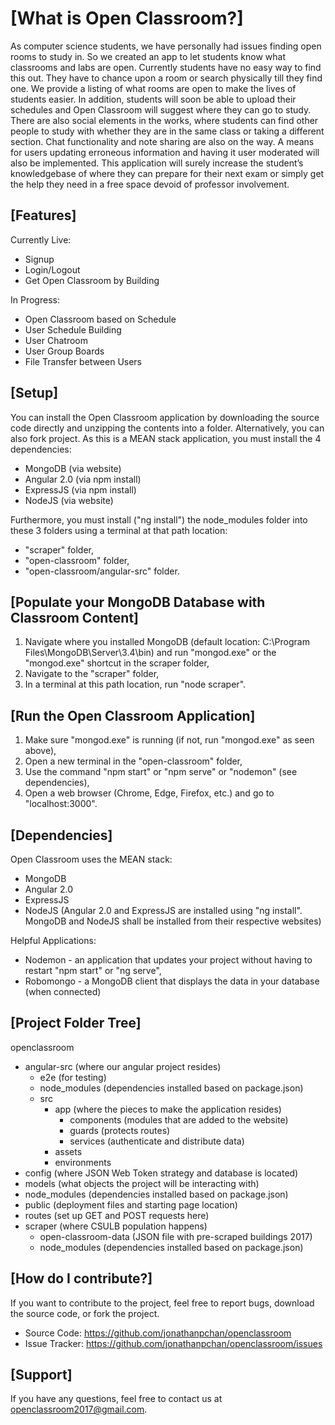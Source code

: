 # [What is Open Classroom?]

As computer science students, we have personally had issues finding open rooms to study in. So we created an app to let students know what classrooms and labs are open. Currently students have no easy way to find this out. They have to chance upon a room or search physically till they find one. We provide a listing of what rooms are open to make the lives of students easier. In addition, students will soon be able to upload their schedules and Open Classroom will suggest where they can go to study. There are also social elements in the works, where students can find other people to study with whether they are in the same class or taking a different section. Chat functionality and note sharing are also on the way. A means for users updating erroneous information and having it user moderated will also be implemented. This application will surely increase the student’s knowledgebase of where they can prepare for their next exam or simply get the help they need in a free space devoid of professor involvement.

## [Features]

Currently Live: 
* Signup
* Login/Logout
* Get Open Classroom by Building

In Progress: 
* Open Classroom based on Schedule
* User Schedule Building
* User Chatroom
* User Group Boards
* File Transfer between Users

## [Setup]

You can install the Open Classroom application by downloading the source code directly and unzipping the contents into a folder. Alternatively, you can also fork project. As this is a MEAN stack application, you must install the 4 dependencies:

* MongoDB (via website)
* Angular 2.0 (via npm install) 
* ExpressJS (via npm install) 
* NodeJS (via website) 

Furthermore, you must install ("ng install") the node_modules folder into these 3 folders using a terminal at that path location:

* "scraper" folder, 
* "open-classroom" folder, 
* "open-classroom/angular-src" folder.

## [Populate your MongoDB Database with Classroom Content]
1) Navigate where you installed MongoDB (default location: C:\Program Files\MongoDB\Server\3.4\bin) and run "mongod.exe" or the "mongod.exe" shortcut in the scraper folder, 
2) Navigate to the "scraper" folder, 
3) In a terminal at this path location, run "node scraper".

## [Run the Open Classroom Application]
1) Make sure "mongod.exe" is running (if not, run "mongod.exe" as seen above), 
2) Open a new terminal in the "open-classroom" folder, 
3) Use the command "npm start" or "npm serve" or "nodemon" (see dependencies), 
4) Open a web browser (Chrome, Edge, Firefox, etc.) and go to "localhost:3000".

## [Dependencies]

Open Classroom uses the MEAN stack:
* MongoDB 
* Angular 2.0 
* ExpressJS 
* NodeJS
(Angular 2.0 and ExpressJS are installed using "ng install". MongoDB and NodeJS shall be installed from their respective websites) 

Helpful Applications: 
* Nodemon - an application that updates your project without having to restart "npm start" or "ng serve", 
* Robomongo - a MongoDB client that displays the data in your database (when connected)

## [Project Folder Tree]

openclassroom
* angular-src (where our angular project resides)
	* e2e (for testing)
	* node_modules (dependencies installed based on package.json)
	* src
		* app (where the pieces to make the application resides)
			* components (modules that are added to the website)
			* guards (protects routes)
			* services (authenticate and distribute data)
		* assets
		* environments
* config (where JSON Web Token strategy and database is located)
* models (what objects the project will be interacting with)
* node_modules (dependencies installed based on package.json)
* public (deployment files and starting page location)
* routes (set up GET and POST requests here)
* scraper (where CSULB population happens)
	* open-classroom-data (JSON file with pre-scraped buildings 2017)
	* node_modules (dependencies installed based on package.json)

## [How do I contribute?]

If you want to contribute to the project, feel free to report bugs, download the source code, or fork the project.
* Source Code: https://github.com/jonathanpchan/openclassroom
* Issue Tracker: https://github.com/jonathanpchan/openclassroom/issues

## [Support]

If you have any questions, feel free to contact us at openclassroom2017@gmail.com.